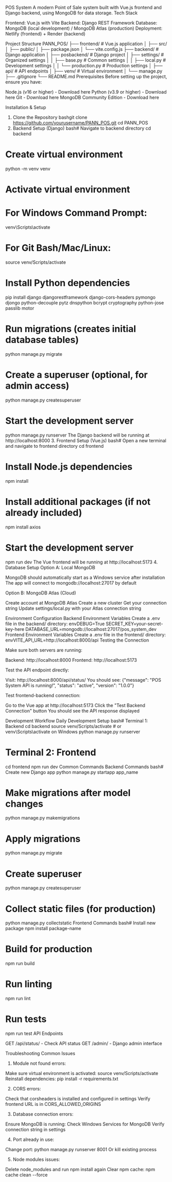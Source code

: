 POS System
A modern Point of Sale system built with Vue.js frontend and Django backend, using MongoDB for data storage.
Tech Stack

Frontend: Vue.js with Vite
Backend: Django REST Framework
Database: MongoDB (local development) / MongoDB Atlas (production)
Deployment: Netlify (frontend) + Render (backend)

Project Structure
PANN_POS/
├── frontend/              # Vue.js application
│   ├── src/
│   ├── public/
│   ├── package.json
│   └── vite.config.js
├── backend/               # Django application
│   ├── posbackend/        # Django project
│   ├── settings/          # Organized settings
│   │   ├── base.py        # Common settings
│   │   ├── local.py       # Development settings
│   │   └── production.py  # Production settings
│   ├── api/               # API endpoints
│   ├── venv/              # Virtual environment
│   └── manage.py
├── .gitignore
└── README.md
Prerequisites
Before setting up the project, ensure you have:

Node.js (v16 or higher) - Download here
Python (v3.9 or higher) - Download here
Git - Download here
MongoDB Community Edition - Download here

Installation & Setup
1. Clone the Repository
bashgit clone https://github.com/yourusername/PANN_POS.git
cd PANN_POS
2. Backend Setup (Django)
bash# Navigate to backend directory
cd backend

# Create virtual environment
python -m venv venv

# Activate virtual environment
# For Windows Command Prompt:
venv\Scripts\activate
# For Git Bash/Mac/Linux:
source venv/Scripts/activate

# Install Python dependencies
pip install django djangorestframework django-cors-headers pymongo djongo python-decouple pytz dnspython bcrypt cryptography python-jose passlib motor

# Run migrations (creates initial database tables)
python manage.py migrate

# Create a superuser (optional, for admin access)
python manage.py createsuperuser

# Start the development server
python manage.py runserver
The Django backend will be running at http://localhost:8000
3. Frontend Setup (Vue.js)
bash# Open a new terminal and navigate to frontend directory
cd frontend

# Install Node.js dependencies
npm install

# Install additional packages (if not already included)
npm install axios

# Start the development server
npm run dev
The Vue frontend will be running at http://localhost:5173
4. Database Setup
Option A: Local MongoDB

MongoDB should automatically start as a Windows service after installation
The app will connect to mongodb://localhost:27017 by default

Option B: MongoDB Atlas (Cloud)

Create account at MongoDB Atlas
Create a new cluster
Get your connection string
Update settings/local.py with your Atlas connection string

Environment Configuration
Backend Environment Variables
Create a .env file in the backend/ directory:
envDEBUG=True
SECRET_KEY=your-secret-key-here
DATABASE_URL=mongodb://localhost:27017/pos_system_dev
Frontend Environment Variables
Create a .env file in the frontend/ directory:
envVITE_API_URL=http://localhost:8000/api
Testing the Connection

Make sure both servers are running:

Backend: http://localhost:8000
Frontend: http://localhost:5173


Test the API endpoint directly:

Visit: http://localhost:8000/api/status/
You should see: {"message": "POS System API is running!", "status": "active", "version": "1.0.0"}


Test frontend-backend connection:

Go to the Vue app at http://localhost:5173
Click the "Test Backend Connection" button
You should see the API response displayed



Development Workflow
Daily Development Setup
bash# Terminal 1: Backend
cd backend
source venv/Scripts/activate  # or venv\Scripts\activate on Windows
python manage.py runserver

# Terminal 2: Frontend  
cd frontend
npm run dev
Common Commands
Backend Commands
bash# Create new Django app
python manage.py startapp app_name

# Make migrations after model changes
python manage.py makemigrations

# Apply migrations
python manage.py migrate

# Create superuser
python manage.py createsuperuser

# Collect static files (for production)
python manage.py collectstatic
Frontend Commands
bash# Install new package
npm install package-name

# Build for production
npm run build

# Run linting
npm run lint

# Run tests
npm run test
API Endpoints

GET /api/status/ - Check API status
GET /admin/ - Django admin interface

Troubleshooting
Common Issues
1. Module not found errors:

Make sure virtual environment is activated: source venv/Scripts/activate
Reinstall dependencies: pip install -r requirements.txt

2. CORS errors:

Check that corsheaders is installed and configured in settings
Verify frontend URL is in CORS_ALLOWED_ORIGINS

3. Database connection errors:

Ensure MongoDB is running: Check Windows Services for MongoDB
Verify connection string in settings

4. Port already in use:

Change port: python manage.py runserver 8001
Or kill existing process

5. Node modules issues:

Delete node_modules and run npm install again
Clear npm cache: npm cache clean --force